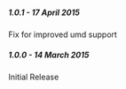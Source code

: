 ##### 1.0.1 - 17 April 2015

Fix for improved umd support

##### 1.0.0 - 14 March 2015

Initial Release
